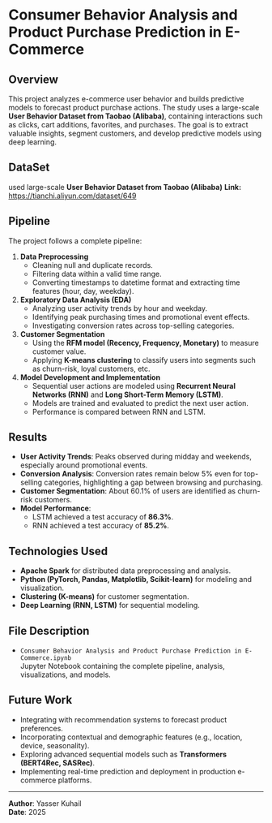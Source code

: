 
# Consumer Behavior Analysis and Product Purchase Prediction in E-Commerce

## Overview
This project analyzes e-commerce user behavior and builds predictive models to forecast product purchase actions. 
The study uses a large-scale **User Behavior Dataset from Taobao (Alibaba)**, containing interactions such as clicks, 
cart additions, favorites, and purchases. The goal is to extract valuable insights, segment customers, and develop 
predictive models using deep learning.

## DataSet
used large-scale **User Behavior Dataset from Taobao (Alibaba)**
**Link:** https://tianchi.aliyun.com/dataset/649

## Pipeline
The project follows a complete pipeline:
1. **Data Preprocessing**
   - Cleaning null and duplicate records.
   - Filtering data within a valid time range.
   - Converting timestamps to datetime format and extracting time features (hour, day, weekday).
2. **Exploratory Data Analysis (EDA)**
   - Analyzing user activity trends by hour and weekday.
   - Identifying peak purchasing times and promotional event effects.
   - Investigating conversion rates across top-selling categories.
3. **Customer Segmentation**
   - Using the **RFM model (Recency, Frequency, Monetary)** to measure customer value.
   - Applying **K-means clustering** to classify users into segments such as churn-risk, loyal customers, etc.
4. **Model Development and Implementation**
   - Sequential user actions are modeled using **Recurrent Neural Networks (RNN)** and **Long Short-Term Memory (LSTM)**.
   - Models are trained and evaluated to predict the next user action.
   - Performance is compared between RNN and LSTM.

## Results
- **User Activity Trends**: Peaks observed during midday and weekends, especially around promotional events.
- **Conversion Analysis**: Conversion rates remain below 5% even for top-selling categories, highlighting a gap between browsing and purchasing.
- **Customer Segmentation**: About 60.1% of users are identified as churn-risk customers.
- **Model Performance**:
  - LSTM achieved a test accuracy of **86.3%**.
  - RNN achieved a test accuracy of **85.2%**.

## Technologies Used
- **Apache Spark** for distributed data preprocessing and analysis.
- **Python (PyTorch, Pandas, Matplotlib, Scikit-learn)** for modeling and visualization.
- **Clustering (K-means)** for customer segmentation.
- **Deep Learning (RNN, LSTM)** for sequential modeling.

## File Description
- `Consumer Behavior Analysis and Product Purchase Prediction in E-Commerce.ipynb`  
   Jupyter Notebook containing the complete pipeline, analysis, visualizations, and models.

## Future Work
- Integrating with recommendation systems to forecast product preferences.
- Incorporating contextual and demographic features (e.g., location, device, seasonality).
- Exploring advanced sequential models such as **Transformers (BERT4Rec, SASRec)**.
- Implementing real-time prediction and deployment in production e-commerce platforms.

---
**Author**: Yasser Kuhail  
**Date**: 2025  
